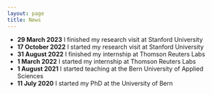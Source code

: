 ```yaml
---
layout: page
title: News
---
```


* **29 March 2023** I finished my research visit at Stanford University
* **17 October 2022** I started my research visit at Stanford University
* **31 August 2022** I finished my internship at Thomson Reuters Labs
* **1 March 2022** I started my internship at Thomson Reuters Labs
* **1 August 2021** I started teaching at the Bern University of Applied Sciences
* **11 July 2020** I started my PhD at the University of Bern

